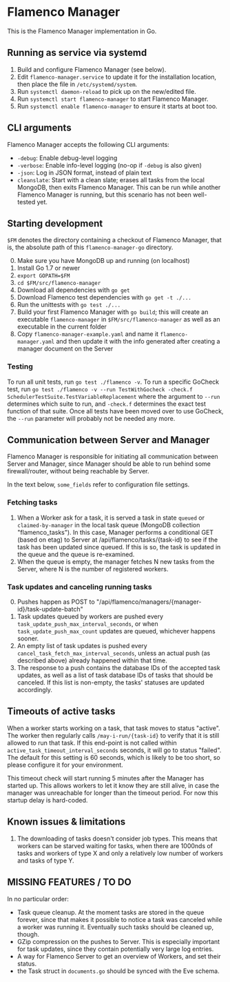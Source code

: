 # Flamenco Manager

This is the Flamenco Manager implementation in Go.

## Running as service via systemd

1. Build and configure Flamenco Manager (see below).
2. Edit `flamenco-manager.service` to update it for the installation location, then place the file
   in `/etc/systemd/system`.
3. Run `systemctl daemon-reload` to pick up on the new/edited file.
4. Run `systemctl start flamenco-manager` to start Flamenco Manager.
5. Run `systemctl enable flamenco-manager` to ensure it starts at boot too.

## CLI arguments

Flamenco Manager accepts the following CLI arguments:

- `-debug`: Enable debug-level logging
- `-verbose`: Enable info-level logging (no-op if `-debug` is also given)
- `-json`: Log in JSON format, instead of plain text
- `cleanslate`: Start with a clean slate; erases all tasks from the local MongoDB,
  then exits Flamenco Manager. This can be run while another Flamenco Manager is
  running, but this scenario has not been well-tested yet.


## Starting development

`$FM` denotes the directory containing a checkout of Flamenco Manager, that is, the absolute path
of this `flamenco-manager-go` directory.

0. Make sure you have MongoDB up and running (on localhost)
1. Install Go 1.7 or newer
2. `export GOPATH=$FM`
3. `cd $FM/src/flamenco-manager`
4. Download all dependencies with `go get`
5. Download Flamenco test dependencies with `go get -t ./...`
6. Run the unittests with `go test ./...`
7. Build your first Flamenco Manager with `go build`; this will create an executable
   `flamenco-manager` in `$FM/src/flamenco-manager` as well as an executable in the current folder
8. Copy `flamenco-manager-example.yaml` and name it `flamenco-manager.yaml` and then update
   it with the info generated after creating a manager document on the Server

### Testing

To run all unit tests, run `go test ./flamenco -v`. To run a specific GoCheck test, run
`go test ./flamenco -v --run TestWithGocheck -check.f SchedulerTestSuite.TestVariableReplacement`
where the argument to `--run` determines which suite to run, and `-check.f` determines the
exact test function of that suite. Once all tests have been moved over to use GoCheck, the
`--run` parameter will probably not be needed any more.


## Communication between Server and Manager

Flamenco Manager is responsible for initiating all communication between Server and Manager,
since Manager should be able to run behind some firewall/router, without being reachable by Server.

In the text below, `some_fields` refer to configuration file settings.

### Fetching tasks

1. When a Worker ask for a task, it is served a task in state `queued` or `claimed-by-manager` in
   the local task queue (MongoDB collection "flamenco_tasks"). In this case, Manager performs a
   conditional GET (based on etag) to Server at /api/flamenco/tasks/{task-id} to see if the task
   has been updated since queued. If this is so, the task is updated in the queue and the queue
   is re-examined.
2. When the queue is empty, the manager fetches N new tasks from the Server, where N is the number
   of registered workers.

### Task updates and canceling running tasks

0. Pushes happen as POST to "/api/flamenco/managers/{manager-id}/task-update-batch"
1. Task updates queued by workers are pushed every `task_update_push_max_interval_seconds`, or
   when `task_update_push_max_count` updates are queued, whichever happens sooner.
2. An empty list of task updates is pushed every `cancel_task_fetch_max_interval_seconds`, unless an
   actual push (as described above) already happened within that time.
3. The response to a push contains the database IDs of the accepted task updates, as well as
   a list of task database IDs of tasks that should be canceled. If this list is non-empty, the
   tasks' statuses are updated accordingly.


## Timeouts of active tasks

When a worker starts working on a task, that task moves to status "active". The worker then
regularly calls `/may-i-run/{task-id}` to verify that it is still allowed to run that task. If this
end-point is not called within `active_task_timeout_interval_seconds` seconds, it will go to status
"failed". The default for this setting is 60 seconds, which is likely to be too short, so please
configure it for your environment.

This timeout check will start running 5 minutes after the Manager has started up. This allows
workers to let it know they are still alive, in case the manager was unreachable for longer than
the timeout period. For now this startup delay is hard-coded.


## Known issues & limitations

1. The downloading of tasks doesn't consider job types. This means that workers can be starved
   waiting for tasks, when there are 1000nds of tasks and workers of type X and only a relatively
   low number of workers and tasks of type Y.

## MISSING FEATURES / TO DO

In no particular order:

- Task queue cleanup. At the moment tasks are stored in the queue forever, since that makes
  it possible to notice a task was canceled while a worker was running it. Eventually such
  tasks should be cleaned up, though.
- GZip compression on the pushes to Server. This is especially important for task updates, since
  they contain potentially very large log entries.
- A way for Flamenco Server to get an overview of Workers, and set their status.
- the Task struct in `documents.go` should be synced with the Eve schema.
